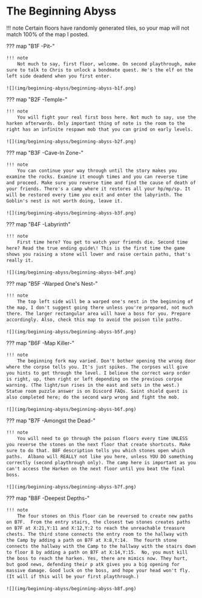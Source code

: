 # The Beginning Abyss

!!! note
    Certain floors have randomly generated tiles, so your map will not match 100% of the map I posted.

??? map "B1F -Pit-"

    !!! note
        Not much to say, first floor, welcome. On second playthrough, make sure to talk to Chris to unlock a bondmate quest. He's the elf on the left side deadend when you first enter.

    ![](img/beginning-abyss/beginning-abyss-b1f.png)

??? map "B2F -Temple-"

    !!! note
        You will fight your real first boss here. Not much to say, use the harken afterwards. Only important thing of note is the room to the right has an infinite respawn mob that you can grind on early levels.

    ![](img/beginning-abyss/beginning-abyss-b2f.png)

??? map "B3F -Cave-In Zone-"

    !!! note
        You can continue your way through until the story makes you examine the rocks. Examine it enough times and you can reverse time and proceed. Make sure you reverse time and find the cause of death of your friends. There's a camp where it restores all your hp/mp/sp. It will be restored every time you exit and enter the labyrinth. The Goblin's nest is not worth doing, leave it.

    ![](img/beginning-abyss/beginning-abyss-b3f.png)

??? map "B4F -Labyrinth"

    !!! note
        First time here? You get to watch your friends die. Second time here? Read the true ending guide\! This is the first time the game shows you raising a stone will lower and raise certain paths, that's really it.

    ![](img/beginning-abyss/beginning-abyss-b4f.png)

??? map "B5F -Warped One's Nest-"

    !!! note
        The top left side will be a warped one's nest in the beginning of the map, I don't suggest going there unless you're prepared, not much there. The larger rectangular area will have a boss for you. Prepare accordingly. Also, check this map to avoid the poison tile paths.

    ![](img/beginning-abyss/beginning-abyss-b5f.png)

??? map "B6F -Map Killer-"

    !!! note
        The beginning fork may varied. Don't bother opening the wrong door where the corpse tells you. It's just spikes. The corpses will give you hints to get through the level. I believe the correct warp order is right, up, then right or left depending on the previous corpse warning. (The light/sun rises in the east and sets in the west.) Statue room puzzle answer is on Discord FAQs. Saint shield quest is also completed here; do the second warp wrong and fight the mob.

    ![](img/beginning-abyss/beginning-abyss-b6f.png)

??? map "B7F -Amongst the Dead-"
    
    !!! note
        You will need to go through the poison floors every time UNLESS you reverse the stones on the next floor that create shortcuts. Make sure to do that. B8F description tells you which stones open which paths.  Albano will REALLY not like you here, unless YOU DO something correctly (second playthrough only). The camp here is important as you can't access the Harken on the next floor until you beat the final boss. 

    ![](img/beginning-abyss/beginning-abyss-b7f.png)

??? map "B8F -Deepest Depths-"

    !!! note
        The four stones on this floor can be reversed to create new paths on B7F.  From the entry stairs, the closest two stones creates paths on B7F at X:21,Y:11 and X:12,Y:2 to reach the unreachable treasure chests. The third stone connects the entry room to the hallway with the Camp by adding a path on B7F at X:8,Y:14.  The fourth stone connects the hallway with the Camp to the hallway with the stairs down to floor 8 by adding a path on B7F at X:14,Y:15.  No, you must kill the boss to reach the harken. Yes, there are mimics now. They hurt, but good news, defending their p atk gives you a big opening for massive damage. Good luck on the boss, and hope your head won't fly. (It will if this will be your first playthrough.)

    ![](img/beginning-abyss/beginning-abyss-b8f.png)